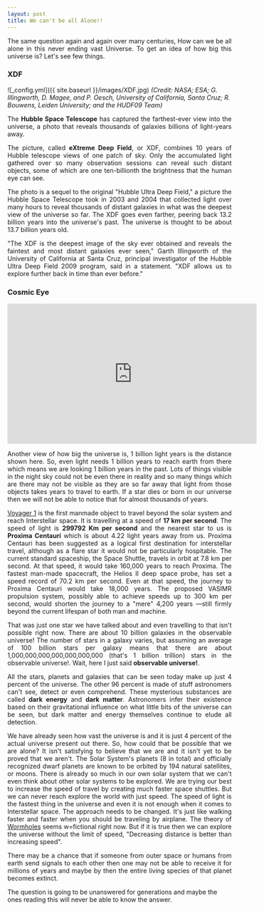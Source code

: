 ```yaml
---
layout: post
title: We can't be all Alone!!
---
```


<p style="text-align:justify;">
The same question again and again over many centuries, How can we be all alone in this never ending vast Universe. To get an idea 
of how big this universe is? Let's see few things.</p>

<h3>XDF</h3>

![_config.yml]({{ site.baseurl }}/images/XDF.jpg)
<i>(Credit: NASA; ESA; G. Illingworth, D. Magee, and P. Oesch, University of California, Santa Cruz; R. Bouwens, Leiden University; and the HUDF09 Team)</i>

<p style="text-align:justify;">
The <b>Hubble Space Telescope</b> has captured the farthest-ever view into the universe, a photo that reveals thousands of galaxies 
billions of light-years away.</p>

<p style="text-align:justify;">
The picture, called <b>eXtreme Deep Field</b>, or XDF, combines 10 years of Hubble telescope views of one patch of sky. Only the 
accumulated light gathered over so many observation sessions can reveal such distant objects, some of which are one ten-billionth 
the brightness that the human eye can see.</p>

<p style="text-align:justify;">
The photo is a sequel to the original "Hubble Ultra Deep Field," a picture the Hubble Space Telescope took in 2003 and 2004 that 
collected light over many hours to reveal thousands of distant galaxies in what was the deepest view of the universe so far. 
The XDF goes even farther, peering back 13.2 billion years into the universe's past. The universe is thought to be about 13.7 
billion years old.</p>

<p style="text-align:justify;">
"The XDF is the deepest image of the sky ever obtained and reveals the faintest and most distant galaxies ever seen," Garth 
Illingworth of the University of California at Santa Cruz, principal investigator of the Hubble Ultra Deep Field 2009 program, 
said in a statement. "XDF allows us to explore further back in time than ever before."</p>

<h3>Cosmic Eye</h3>

<iframe width="560" height="315" src="https://www.youtube.com/embed/8Are9dDbW24" frameborder="0" allow="autoplay; encrypted-media" allowfullscreen></iframe>

<p style="text-align:justify;">
Another view of how big the universe is, 1 billion light years is the distance shown here. So, even light needs 1 billion years 
to reach earth from there which means we are looking 1 billion years in the past. Lots of things visible in the night sky could 
not be even there in reality and so many things which are there may not be visible as they are so far away that light from those
objects takes years to travel to earth. If a star dies or born in our universe then we will not be able to notice that for 
almost thousands of years.</p>

<p style="text-align:justify;">
<a href="https://en.wikipedia.org/wiki/Voyager_1">Voyager 1</a> is the first manmade object to travel beyond the solar system 
and reach Interstellar space. It is travelling at a speed of <b>17 km per second</b>. The speed of light is <b>299792 Km per 
second</b> and the nearest star to us is <b>Proxima Centauri</b> which is about 4.22 light years away from us. Proxima Centauri 
has been suggested as a logical first destination for interstellar travel, although as a flare star it would not be particularly
hospitable. The current standard spaceship, the Space Shuttle, travels in orbit at 7.8 km per second. At that speed, it would 
take 160,000 years to reach Proxima. The fastest man-made spacecraft, the Helios II deep space probe, has set a speed record of 
70.2 km per second. Even at that speed, the journey to Proxima Centauri would take 18,000 years. The proposed VASIMR propulsion 
system, possibly able to achieve speeds up to 300 km per second, would shorten the journey to a "mere" 4,200 years —still firmly
beyond the current lifespan of both man and machine.</p>

<p style="text-align:justify;">
That was just one star we have talked about and even travelling to that isn't possible right now. There are about 10 billion 
galaxies in the observable universe! The number of stars in a galaxy varies, but assuming an average of 100 billion stars per 
galaxy means that there are about 1,000,000,000,000,000,000,000 (that's 1 billion trillion) stars in the observable universe!. 
Wait, here I just said <b>observable universe!</b>. </p>

<p style="text-align:justify;">
All the stars, planets and galaxies that can be seen today make up just 4 percent of the universe. The other 96 percent is made of stuff astronomers can't see, detect or even comprehend. These mysterious substances are called <b>dark energy</b> and <b>dark matter</b>. Astronomers infer their existence based on their gravitational influence on what little bits of the universe can be seen, but dark matter and energy themselves continue to elude all detection.</p>

<p style="text-align:justify;">
We have already seen how vast the universe is and it is just 4 percent of the actual universe present out there. So, how could that
be possible that we are alone? It isn't satisfying to believe that we are and it isn't yet to be proved that we aren't.  The Solar 
System's planets (8 in total) and officially recognized dwarf planets are known to be orbited by 194 natural satellites, or moons. 
There is already so much in our own solar system that we can't even think about other solar systems to be explored. We are trying
our best to increase the speed of travel by creating much faster space shuttles. But we can never reach explore the world with 
just speed. The speed of light is the fastest thing in the universe and even it is not enough when it comes to Interstellar space.
The approach needs to be changed. It's just like walking faster and faster when you should be traveling by airplane. The theory 
of <a href="https://en.wikipedia.org/wiki/Wormhole">Wormholes</a> seems w=fictional right now. But if it is true then we can explore 
the universe without the limit of speed, "Decreasing distance is better than increasing speed".</p>

<p style="text-align:justify;">
There may be a chance that if someone from outer space or humans from earth send signals to each other then one may not be able 
to receive it for millions of years and maybe by then the entire living species of that planet becomes extinct.</p>

The question is going to be unanswered for generations and maybe the ones reading this will never be able to know the answer.

